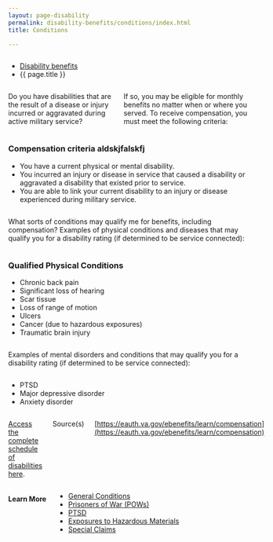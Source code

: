 ```yaml
---
layout: page-disability
permalink: disability-benefits/conditions/index.html
title: Conditions

---
```


<div class="splash" markdown="0">
<div class="row" markdown="0">
<div class="small-12 columns" markdown="0">


<ul class="breadcrumbs" role="menubar" aria-label="Primary">
<li class="parent"><a href="{{ site.url }}/disability-benefits/">Disability benefits</a></li>
<li class="active">{{ page.title }}</li>
</ul>

</div>
</div>
</div>

<div class="main" role="main" markdown="0">
<div class="section one" markdown="0">
<div class="primary" markdown="0">
<div class="row" markdown="0">
<div class="small-12 columns" markdown="1">

Do you have disabilities that are the result of a disease or injury incurred or aggravated during active military service?

If so, you may be eligible for monthly benefits no matter when or where you served. To receive compensation, you must meet the following criteria:

</div>

<div class="small-12 columns" markdown="0">
<div class="call-out" markdown="1">

### Compensation criteria aldskjfalskfj

- You have a current physical or mental disability.
- You incurred an injury or disease in service that caused a disability or aggravated a disability that existed prior to service.
- You are able to link your current disability to an injury or disease experienced during military service.

</div>
</div>

<div class="small-12 columns" markdown="1">

What sorts of conditions may qualify me for benefits, including compensation?
Examples of physical conditions and diseases that may qualify you for a disability rating (if determined to be service connected):

</div>

<div class="small-12 columns" markdown="0">
<div class="call-out" markdown="1">

### Qualified Physical Conditions

- Chronic back pain
- Significant loss of hearing
- Scar tissue
- Loss of range of motion
- Ulcers
- Cancer (due to hazardous exposures)
- Traumatic brain injury

</div>
</div>

<div class="small-12 columns" markdown="1">

Examples of mental disorders and conditions that may qualify you for a disability rating (if determined to be service connected):

</div>

<div class="small-12 columns" markdown="0">
<div class="call-out" markdown="1">

- PTSD
- Major depressive disorder
- Anxiety disorder

</div>
</div>

<div class="small-12 columns" markdown="1">

[Access the complete schedule of disabilities here](http://www.benefits.va.gov/warms/bookc.asp).

Source(s)

[https://eauth.va.gov/ebenefits/learn/compensation](https://eauth.va.gov/ebenefits/learn/compensation)

</div>
</div>
</div>

<div class="navigation">
<div class="row">
<div class="small-12 columns">

<h4>Learn More</h4>

<ul class="small-block-grid-1 medium-block-grid-3 cards small">
<li>
<a href="{{ site.url }}/disability-benefits/conditions/general-conditions/">
General Conditions
</a>
</li>


<li>
<a href="{{ site.url }}/disability-benefits/conditions/pow/">Prisoners of War (<abbr>POW</abbr>s)</a>
</li>


<li>
<a href="{{ site.url }}/disability-benefits/conditions/ptsd/">PTSD</a>
</li>

<li>
<a href="{{ site.url }}/disability-benefits/conditions/exposures-to-hazardous-materials/">Exposures to Hazardous Materials</a>
</li>


<li>
<a href="{{ site.url }}/disability-benefits/conditions/special-claims/">Special Claims</a>
</li>

</ul>
</div>
</div>
</div>

</div>
